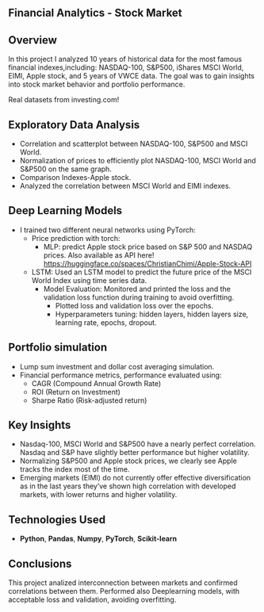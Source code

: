 ## **Financial Analytics - Stock Market**
## **Overview**
In this project I analyzed 10 years of historical data for the most famous financial indexes,including: NASDAQ-100, S&P500, iShares MSCI World, EIMI, Apple stock, and 5 years of VWCE data.
The goal was to gain insights into stock market behavior and portfolio performance.

Real datasets from investing.com!

## **Exploratory Data Analysis**
- Correlation and scatterplot between NASDAQ-100, S&P500 and MSCI World.
- Normalization of prices to efficiently plot NASDAQ-100, MSCI World and S&P500 on the same graph.
- Comparison Indexes-Apple stock.
- Analyzed the correlation between MSCI World and EIMI indexes.

## **Deep Learning Models**
 - I trained two different neural networks using PyTorch:
    - Price prediction with torch:
      - MLP: predict Apple stock price based on S&P 500 and NASDAQ prices.
       Also available as API here! https://huggingface.co/spaces/ChristianChimi/Apple-Stock-API
    - LSTM: Used an LSTM model to predict the future price of the MSCI World Index using time series data.
      - Model Evaluation: Monitored and printed the loss and the validation loss function during training to avoid overfitting.
        - Plotted loss and validation loss over the epochs.
        - Hyperparameters tuning: hidden layers, hidden layers size, learning rate, epochs, dropout.
          
## **Portfolio simulation** 
   - Lump sum investment and dollar cost averaging simulation.
   - Financial performance metrics, performance evaluated using:
     - CAGR (Compound Annual Growth Rate)
     - ROI (Return on Investment)
   	 - Sharpe Ratio (Risk-adjusted return)
     
## **Key Insights** 
  - Nasdaq-100, MSCI World and S&P500 have a nearly perfect correlation. Nasdaq and S&P have slightly better performance but higher volatility.
  - Normalizing S&P500 and Apple stock prices, we clearly see Apple tracks the index most of the time.
  - Emerging markets (EIMI) do not currently offer effective diversification as in the last years they’ve shown high correlation with developed markets, with lower returns and higher volatility.

## **Technologies Used**
 - **Python**, **Pandas**, **Numpy**, **PyTorch**, **Scikit-learn**

## **Conclusions**
This project analized interconnection between markets and confirmed correlations between them. Performed also Deeplearning models, with acceptable loss and validation, avoiding overfitting.
